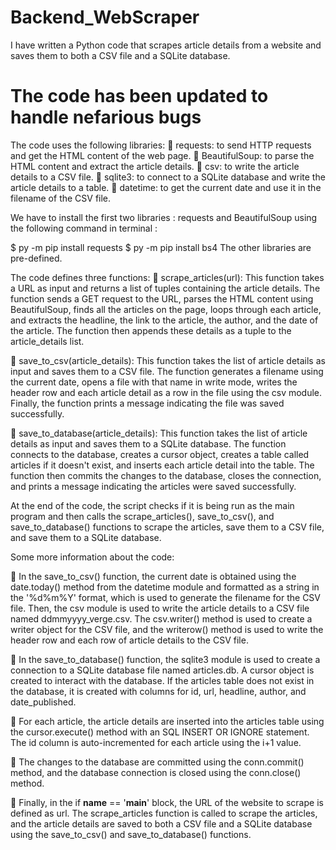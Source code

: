 # Backend_WebScraper
I have written a Python code that scrapes article details from a website and saves them to both a CSV file and a SQLite database.

The code has been updated to handle nefarious bugs
=======================================================================================================================================================================
The code uses the following libraries:
	requests: to send HTTP requests and get the HTML content of the web page.
	BeautifulSoup: to parse the HTML content and extract the article details.
	csv: to write the article details to a CSV file.
	sqlite3: to connect to a SQLite database and write the article details to a table.
	datetime: to get the current date and use it in the filename of the CSV file.

We have to install the first two libraries : requests and BeautifulSoup using the following command in terminal : 

$  py -m pip install requests
$  py -m pip install bs4
The other libraries are pre-defined.

The code defines three functions:
	scrape_articles(url): This function takes a URL as input and returns a list of tuples containing the article details. The function sends a GET request to the URL, parses the HTML content using BeautifulSoup, finds all the articles on the page, loops through each article, and extracts the headline, the link to the article, the author, and the date of the article. The function then appends these details as a tuple to the article_details list.

	save_to_csv(article_details): This function takes the list of article details as input and saves them to a CSV file. The function generates a filename using the current date, opens a file with that name in write mode, writes the header row and each article detail as a row in the file using the csv module. Finally, the function prints a message indicating the file was saved successfully.

	save_to_database(article_details): This function takes the list of article details as input and saves them to a SQLite database. The function connects to the database, creates a cursor object, creates a table called articles if it doesn't exist, and inserts each article detail into the table. The function then commits the changes to the database, closes the connection, and prints a message indicating the articles were saved successfully.

At the end of the code, the script checks if it is being run as the main program and then calls the scrape_articles(), save_to_csv(), and save_to_database() functions to scrape the articles, save them to a CSV file, and save them to a SQLite database.

Some more information about the code:

	In the save_to_csv() function, the current date is obtained using the date.today() method from the datetime module and formatted as a string in the '%d%m%Y' format, which is used to generate the filename for the CSV file. Then, the csv module is used to write the article details to a CSV file named ddmmyyyy_verge.csv. The csv.writer() method is used to create a writer object for the CSV file, and the writerow() method is used to write the header row and each row of article details to the CSV file.

	In the save_to_database() function, the sqlite3 module is used to create a connection to a SQLite database file named articles.db. A cursor object is created to interact with the database. If the articles table does not exist in the database, it is created with columns for id, url, headline, author, and date_published.


	For each article, the article details are inserted into the articles table using the cursor.execute() method with an SQL INSERT OR IGNORE statement. The id column is auto-incremented for each article using the i+1 value.

	 The changes to the database are committed using the conn.commit() method, and the database connection is closed using the conn.close() method.


	Finally, in the if __name__ == '__main__' block, the URL of the website to scrape is defined as url. The scrape_articles function is called to scrape the articles, and the article details are saved to both a CSV file and a SQLite database using the save_to_csv() and save_to_database() functions.


